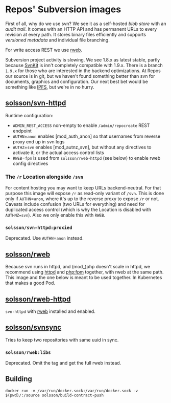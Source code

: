 
# Repos' Subversion images

First of all, why do we use svn? We see it as a self-hosted *blob store* with an *audit trail*. It comes with an HTTP API and has permanent URLs to every revision at every path. It stores binary files efficiently and supports *versioned metadata* and individual file branching.

For write access REST we use [rweb](https://github.com/Reposoft/rweb/).

Subversion project activity is slowing.
We see 1.8.x as latest stable, partly because [SvnKit](https://svnkit.com/) is inn't completely compatible with 1.9.x.
There is a branch `1.9.x` for those who are interested in the backend optimizations.
At Repos our source is in git, but we haven't found something better than svn for documents, graphics and configuration.
Our next best bet would be something like [IPFS](https://ipfs.io/), but we're in no hurry.

## [solsson/svn-httpd](https://hub.docker.com/r/solsson/svn-httpd/)

Runtime configuration:
 * `ADMIN_REST_ACCESS` non-empty to enable `/admin/repocreate` REST endpoint
 * `AUTHN`=`anon` enables [mod_auth_anon] so that usernames from reverse proxy end up in svn logs
 * `AUTHZ`=`svn` enables [mod_autnz_svn], but without any directives to activate it, or the actual access control lists
 * `RWEB`=`fpm` is used from `solsson/rweb-httpd` (see below) to enable rweb config directives

### The `/r` Location alongside `/svn`

For content hosting you may want to keep URLs backend-neutral.
For that purpose this image will expose `/r` as read-only variant of `/svn`.
This is done only if `AUTHN`=`anon`, where it's up to the reverse proxy to expose `/r` or not.
Caveats include confusion (two URLs for everything) and need for duplicated access control
(which is why the Location is disabled with `AUTHNZ=svn`).
Also we only enable this with `RWEB`.

### `solsson/svn-httpd:proxied`

Deprecated. Use `AUTHN`=`anon` instead.

## [solsson/rweb](https://hub.docker.com/r/solsson/rweb/)

Because svn runs in httpd, and (mod_)php doesn't scale in httpd,
we recommend using [httpd](https://hub.docker.com/_/httpd/) and [php:fpm](https://hub.docker.com/_/php/) together, with rweb at the same path.
This image and the one below is meant to be used together. In Kubernetes that makes a good Pod.

## [solsson/rweb-httpd](https://hub.docker.com/r/solsson/rweb-httpd/)

`svn-httpd` with [rweb](https://github.com/Reposoft/rweb/) installed and enabled.

## [solsson/svnsync](https://hub.docker.com/r/solsson/svnsync/)

Tries to keep two repositories with same uuid in sync.

### `solsson/rweb:libs`

Deprecated. Omit the tag and get the full rweb instead.

## Building

```
docker run -v /var/run/docker.sock:/var/run/docker.sock -v $(pwd)/:/source solsson/build-contract-push
```
